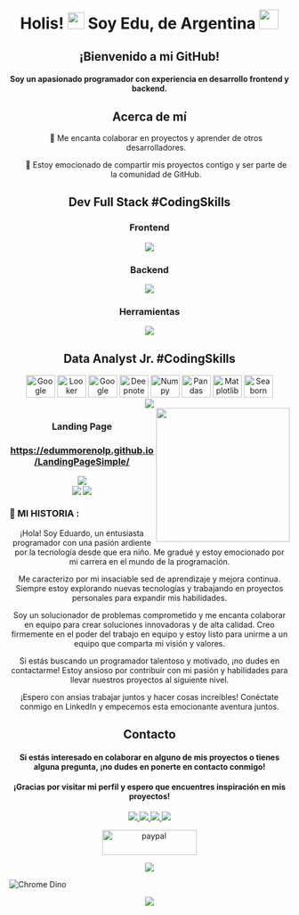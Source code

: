 <!--

BIENVENIDO/A AL BACK STAGE ... DE EDUARDO M MORENO.
Puedes usar de guia para realizar tu github.
Pero recuerda, siempre dar las gracias en mis redes.
Y si te sobra unos pesos donar en los QR que tienes debajo. 
Desde ya muchas gracias por usarme como referencia y mucha suerte con el CODIGO!.
Saludos de Eduardo M Moreno Desarrollador Web Full Stack

-->

<h1 align="center"> Holis! <img src="https://raw.githubusercontent.com/MartinHeinz/MartinHeinz/master/wave.gif" width="30px"> Soy Edu, de Argentina <img width="35px" src="https://images.emojiterra.com/openmoji/v13.1/512px/1f1e6-1f1f7.png"> </h1> 

<h2 align="center">¡Bienvenido a mi GitHub!</h2>

<h4 align="center">Soy un apasionado programador con experiencia en desarrollo frontend y backend.</h4>

<h2 align="center">Acerca de mí</h2>
<ul align="center">
  <p>🌟 Me encanta colaborar en proyectos y aprender de otros desarrolladores.</p>
  <p>🚀 Estoy emocionado de compartir mis proyectos contigo y ser parte de la comunidad de GitHub.</p>
</ul>

<h2 align="center"> Dev Full Stack #CodingSkills </h2> 

<h3 align="center"> Frontend </h3>
<p align="center">
  <a href="">
    <img src="https://skillicons.dev/icons?i=html,css,js,bootstrap,tailwind,react,vite,nextjs&perline=14" />
  </a>
</p>

<h3 align="center"> Backend </h3>
<p align="center">
  <a href="">
    <img src="https://skillicons.dev/icons?i=java,spring,mysql,sqlite,nodejs,express,prisma,py&perline=14" />
  </a>
</p>

<h3 align="center"> Herramientas </h3>
<p align="center">
  <a href="">
    <img src="https://skillicons.dev/icons?i=git,github,vscode,powershell,npm,figma,windows,discord,stackoverflow&perline=14" />
  </a>
</p>

<h2 align="center"> Data Analyst Jr. #CodingSkills </h2>
<div align="center">
  <a href="https://docs.google.com/"><img src="https://media.flaticon.com/dist/min/img/landing/gsuite/sheets.svg" height="40" width="52" alt="Google Sheets" /></a>
  <a href="https://looker.com/"><img src="https://www.gstatic.com/analytics-lego/svg/ic_looker_studio.svg" height="40" width="52" alt="Looker Studio logo" /></a>
  <a href="https://colab.research.google.com/"><img src="https://upload.wikimedia.org/wikipedia/commons/thumb/d/d0/Google_Colaboratory_SVG_Logo.svg/2560px-Google_Colaboratory_SVG_Logo.svg.png" height="40" width="52" alt="Google Colab logo" /></a>
  <a href="https://www.deepnote.com/"><img src="https://avatars.githubusercontent.com/u/45339858?s=280&v=4" height="40" width="52" alt="Deepnote logo" /></a>
  <a href="https://numpy.org/"><img src="https://cdn.worldvectorlogo.com/logos/numpy-1.svg" height="40" width="52" alt="Numpy" /></a>
  <a href="https://pandas.pydata.org/"><img src="https://upload.wikimedia.org/wikipedia/commons/thumb/2/22/Pandas_mark.svg/250px-Pandas_mark.svg.png" height="40" width="52" alt="Pandas" /></a>
  <a href="https://matplotlib.org/"><img src="https://upload.wikimedia.org/wikipedia/commons/thumb/8/84/Matplotlib_icon.svg/1200px-Matplotlib_icon.svg.png" height="40" width="52" alt="Matplotlib" /></a>
  <a href="https://seaborn.pydata.org/"><img src="https://user-images.githubusercontent.com/315810/92159303-30d41100-edfb-11ea-8107-1c5352202571.png" height="40" width="52" alt="Seaborn" /></a>
</div>

<div align="center">
  <a href="https://www.youtube.com/watch?v=dQw4w9WgXcQ"><img src="https://user-images.githubusercontent.com/73097560/115834477-dbab4500-a447-11eb-908a-139a6edaec5c.gif"></a>
</div>

<img align="right" width="240" src="https://pa1.narvii.com/6580/8098c6e9207376889eeb0532d9f5a0723c4d73f5_hq.gif" />

<div align="center">
  <h3> Landing Page </h3>
  <h3> <a href="https://edummorenolp.github.io/LandingPageSimple/">https://edummorenolp.github.io/LandingPageSimple/</a> </h3>
</div>

<div align="center">
  <a href="https://www.youtube.com/watch?v=dQw4w9WgXcQ"><img src="https://user-images.githubusercontent.com/73097560/115834477-dbab4500-a447-11eb-908a-139a6edaec5c.gif"></a>
</div>

<div align="center" display="flex">
  <img src="https://github-readme-stats.vercel.app/api?username=EduMMorenolp&show_icons=true&count_private=true&hide_border=true&rank_icon=github&theme=gruvbox" align="center" /> 
  <source align="center"
    srcset="https://github-readme-stats.vercel.app/api/top-langs/?username=EduMMorenolp&layout=compact&langs_count=8&theme=radical"
    media="(prefers-color-scheme: dark)" />
  <source align="center"
    srcset="https://github-readme-stats.vercel.app/api/top-langs/?username=EduMMorenolp&layout=compact&langs_count=8&theme=default"
    media="(prefers-color-scheme: light), (prefers-color-scheme: no-preference)" />
  <img src="https://github-readme-stats.vercel.app/api/top-langs/?username=EduMMorenolp&layout=compact&langs_count=8&theme=gruvbox" align="center"/>
</div> 

### 🧭 MI HISTORIA :

<p align="center">¡Hola! Soy Eduardo, un entusiasta programador con una pasión ardiente por la tecnología desde que era niño. Me gradué y estoy emocionado por mi carrera en el mundo de la programación.</p>
<p align="center">Me caracterizo por mi insaciable sed de aprendizaje y mejora continua. Siempre estoy explorando nuevas tecnologías y trabajando en proyectos personales para expandir mis habilidades.</p>
<p align="center">Soy un solucionador de problemas comprometido y me encanta colaborar en equipo para crear soluciones innovadoras y de alta calidad. Creo firmemente en el poder del trabajo en equipo y estoy listo para unirme a un equipo que comparta mi visión y valores.</p>
<p align="center">Si estás buscando un programador talentoso y motivado, ¡no dudes en contactarme! Estoy ansioso por contribuir con mi pasión y habilidades para llevar nuestros proyectos al siguiente nivel.</p>
<p align="center">¡Espero con ansias trabajar juntos y hacer cosas increíbles! Conéctate conmigo en LinkedIn y empecemos esta emocionante aventura juntos.</p>

<h2 align="center">Contacto</h2>

<h4 align="center"> Si estás interesado en colaborar en alguno de mis proyectos o tienes alguna pregunta, ¡no dudes en ponerte en contacto conmigo!</h4>

<h4 align="center"> ¡Gracias por visitar mi perfil y espero que encuentres inspiración en mis proyectos!</h4>

<p align="center">
  <a href="https://www.linkedin.com/in/eduardo-m-moreno-programador/">
    <img src="https://skillicons.dev/icons?i=linkedin&perline=14" />
  </a>
  <a href="https://www.instagram.com/edu.m.morenolp/">
    <img src="https://skillicons.dev/icons?i=instagram&perline=14" />
  </a>
  <a href="https://twitter.com/EduMMorenolp">
    <img src="https://skillicons.dev/icons?i=twitter&perline=14" />
  </a>
  <a href="mailto:e.m.morenolp@gmail.com" target="_blank">
    <img src="https://skillicons.dev/icons?i=gmail&perline=14" />
  </a>
</p>

<p align="center">
  <a href="https://github.com/EduMMorenolp/EduMMorenolp/blob/main/QRCafecitoPayPal.png"> 
    <img align="center" src="https://cdn.buymeacoffee.com/buttons/v2/default-yellow.png" height="45" width="170" alt="paypal" />
  </a>
</p>

<div align="center">
  <a href="https://www.youtube.com/watch?v=dQw4w9WgXcQ"><img src="https://user-images.githubusercontent.com/73097560/115834477-dbab4500-a447-11eb-908a-139a6edaec5c.gif"></a>
</div>

![Chrome Dino](https://mir-s3-cdn-cf.behance.net/project_modules/max_1200/4ff07986208593.5d9a654e92f36.gif)

<div align="center">
  <img src="https://profile-counter.glitch.me/EduM/count.svg?"  />
</div>
